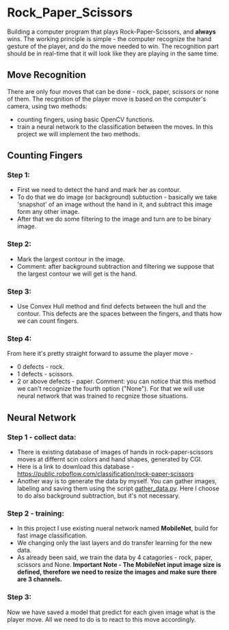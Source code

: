 # Rock_Paper_Scissors
Building a computer program that plays Rock-Paper-Scissors, and **always** wins.
The working principle is simple - the computer recognize the hand gesture of the player, and do the move needed to win.
The recognition part should be in real-time that it will look like they are playing in the same time.

## Move Recognition
There are only four moves that can be done - rock, paper, scissors or none of them.
The recgnition of the player move is based on the computer's camera, using two methods:
* counting fingers, using basic OpenCV functions. 
* train a neural network to the classification between the moves.
In this project we will implement the two methods.

## Counting Fingers
### Step 1:
* First we need to detect the hand and mark her as contour.
* To do that we do image (or background) subtuction - basically we take 'snapshot' of an image without the hand in it, and subtract this image form any other image.
* After that we do some filtering to the image and turn are to be binary image.
### Step 2:
* Mark the largest contour in the image.
* Comment: after background subtraction and filtering we suppose that the largest contour we will get is the hand. 
### Step 3:
* Use Convex Hull method and find defects between the hull and the contour. This defects are the spaces between the fingers, and thats how we can count fingers.
### Step 4:
From here it's pretty straight forward to assume the player move - 
* 0 defects - rock.
* 1 defects - scissors.
* 2 or above defects - paper.
Comment: you can notice that this method we can't recognize the fourth option ("None"). For that we will use neural network that was trained to recgnize those situations. 

## Neural Network
### Step 1 - collect data:
* There is existing database of images of hands in rock-paper-scissors moves at differnt scin colors and hand shapes, generated by CGI.
* Here is a link to download this database - https://public.roboflow.com/classification/rock-paper-scissors
* Another way is to generate the data by myself. You can gather images, labeling and saving them using the script [gather_data.py](./gather_data.py). Here I choose to do also background subtraction, but it's not necessary.
### Step 2 - training:
* In this project I use existing nueral network named **MobileNet**, build for fast image classification.
* We changing only the last layers and do transfer learning for the new data.
* As already been said, we train the data by 4 catagories - rock, paper, scissors and None.
**Important Note - The MobileNet input image size is defined, therefore we need to resize the images and make sure there are 3 channels.**
### Step 3:
Now we have saved a model that predict for each given image what is the player move.
All we need to do is to react to this move accordingly.
